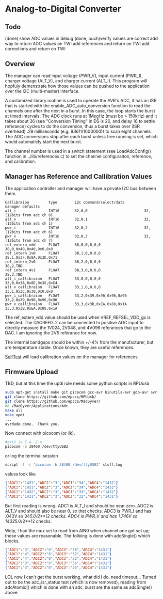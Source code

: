 # Analog-to-Digital Converter

## Todo

(done) show ADC values in debug
(done, ouch)verify values are correct
add way to return ADC values on TWI
add references and return on TWI
add corrections and return on TWI

## Overview

The manager can read input voltage (PWR_V), input current (PWR_I), charger voltage (ALT_V), and charger current (ALT_I). This program will hopfuly demenstrate how those values can be pushed to the application over the I2C (multi-master) interface.

A customized library routine is used to operate the AVR's ADC, it has an ISR that is started with the enable_ADC_auto_conversion function to read the channels one after the next in a burst. In this case, the loop starts the burst at timed intervals. The ADC clock runs at 1MegHz (must be > 150kHz) and it takes about 36 (see "Conversion Timing" in DS is 20, and delay 16 to settle referance) cycles to do the conversion, thus a burst takes over (ISR overhead) .29 milliseconds (e.g. 8*36*(1/1000000)) to scan eight channels. The ADC conversions stop after each burst unless free running is set, which would automaticly start the next burst.

The channel number is used in a switch statement (see LoadAdcConfig() function in ../lib/references.c) to set the channel configuraiton, reference, and calibration.

## Manager has Reference and Callibration Values

The application controller and manager will have a private I2C bus between them.

```text
Callibraion         type        i2c command/select/data         manager defaults 
alt_i               INT16       32,0,0                          32,(12bits from adc ch 0)
alt_v               INT16       32,0,1                          32,(12bits from adc ch 1)
pwr_i               INT16       32,0,2                          32,(12bits from adc ch 6)
pwr_v               INT16       32,0,3                          32,(12bits from adc ch 7)
ref_extern_vdd      FLOAT       38,0,0,0,0,0                    38,0,0x40,0xA0,0x0,0x0
ref_intern_1v0      FLOAT       38,1,0,0,0,0                    38,1,0x3F,0x8A,0x3D,0x71
ref_intern_2v0      FLOAT       38,2,0,0,0,0                    38,2,TBD
ref_intern_4v1      FLOAT       38,3,0,0,0,0                    38,3,TBD
alt_i_callibraion   FLOAT       33,0,0,0,0,0                    33,0,0x3A,0x8E,0x38,0xE4
alt_v_callibraion   FLOAT       33,1,0,0,0,0                    33,1,0x3C,0x30,0x0,0x0
pwr_i_callibraion   FLOAT       33,2,0x39,0x96,0x96,0x96        33,2,0x39,0x96,0x96,0x96
pwr_v_callibraion   FLOAT       33,3,0x3B,0xEA,0x88,0x1A        33,3,0x3B,0xEA,0x88,0x1A
```

The ref_extern_vdd value should be used when VREF_REFSEL_VDD_gc is selected. The DACREF0..2 can be connected to positive ADC input to directly measure the 1V024, 2V048, and 4V096 referances that go to the DAC. I am ignoring the 2V5 referance for now.

The internal bandgaps should be within +/-4% from the manufacturer, but are temperature stable. Once known, they are useful references.

[SelfTest] will load calibration values on the manager for references.

[SelfTest]: https://github.com/epccs/MacGyver/tree/master/Applications/SelfTest

## Firmware Upload

TBD, but at this time the updi rule needs some python scripts in RPUusb

```bash
sudo apt-get install make git picocom gcc-avr binutils-avr gdb-avr avr-libc avrdude
git clone https://github.com/epccs/RPUusb/
git clone https://github.com/epccs/MacGyver/
cd /MacGyver/Applications/Adc
make all
make updi
...
avrdude done.  Thank you.
```

Now connect with picocom (or ilk).

```bash
#exit is C-a, C-x
picocom -b 38400 /dev/ttyUSB2
```

or log the terminal session

```bash
script -f -c "picocom -b 38400 /dev/ttyUSB2" stuff.log
```

values look like

```json
{"ADC1":"1431","ADC2":"3","ADC3":"34","ADC4":"1432"}
{"ADC1":"1431","ADC2":"3","ADC3":"34","ADC4":"1432"}
{"ADC1":"1432","ADC2":"3","ADC3":"33","ADC4":"1432"}
{"ADC1":"1431","ADC2":"3","ADC3":"32","ADC4":"1431"}
```

But first reading is wrong. ADC1 is ALT_I and should be near zero. ADC2 is ALT_V and should also be near 0, so that checks. ADC3 is PWR_I and has .043V so 34*5.0/2**12 checks. ADC4 is PWR_V and has 1.746V so 1432*5.0/2**12 checks.

Welp, I had the mux set to read from AIN0 when channel one got set up; these values are reasonable. The folloing is done with adcSingle() which blocks.

```json
{"ADC1":"3","ADC2":"0","ADC3":"36","ADC4":"1431"}
{"ADC1":"4","ADC2":"0","ADC3":"32","ADC4":"1431"}
{"ADC1":"4","ADC2":"0","ADC3":"32","ADC4":"1431"}
{"ADC1":"3","ADC2":"0","ADC3":"35","ADC4":"1431"}
{"ADC1":"3","ADC2":"0","ADC3":"35","ADC4":"1431"}
```

LOL now I can't get the burst working, what did I do, need timeout... Turned out to be the adc_isr_status test (which is now removed), reading from adcAtomic() which is done with an adc_burst are the same as adcSingle() above.
